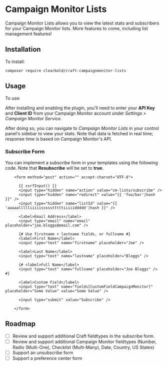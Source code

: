 # Campaign Monitor Lists

Campaign Monitor Lists allows you to view the latest stats and subscribers for your Campaign Monitor lists. More features to come, including list management features!

## Installation

To install:

```
composer require clearbold/craft-campaignmonitor-lists
```

## Usage

To use:

After installing and enabling the plugin, you'll need to enter your **API Key** and **Client ID** from your Campaign Monitor account under *Settings > Campaign Monitor Service*.

After doing so, you can navigate to *Campaign Monitor Lists* in your control panel's sidebar to view your stats. Note that data is fetched in real time; response time is based on Campaign Monitor's API.

### Subscribe Form

You can implement a subscribe form in your templates using the following code. Note that **Resubscribe** will be set to **true**.

```
    <form method="post" action="" accept-charset="UTF-8">

      {{ csrfInput() }}
      <input type="hidden" name="action" value="cm-lists/subscribe" />
      <input type="hidden" name="redirect" value="{{ 'foo/bar'|hash }}" />
      <input type="hidden" name="listId" value="{{ 'aaaaallllliiiiissssstttttiiiiiddddd'|hash }}" />

      <label>Email Address</label>
      <input type="email" name="email" placeholder="joe.bloggs@email.com" />

      {# Use firstname + lastname fields, or fullname #}
      <label>First Name</label>
      <input type="text" name="firstname" placeholder="Joe" />

      <label>Last Name</label>
      <input type="text" name="lastname" placeholder="Bloggs" />

      {# <label>Full Name</label>
      <input type="text" name="fullname" placeholder="Joe Bloggs" /> #}

      <label>Custom Field</label>
      <input type="text" name="fields[CustomFieldCampaignMonitor]" placeholder="Some Value" value="Some Value" />

      <input type="submit" value="Subscribe" />

    </form>
```

## Roadmap

* [ ] Review and support additional Craft fieldtypes in the subscribe form.
* [ ] Review and support additional Campaign Monitor fieldtypes (Number, Radio (Multi-One), Checklist (Multi-Many), Date, Country, US States)
* [ ] Support an unsubscribe form
* [ ] Support a preference center form